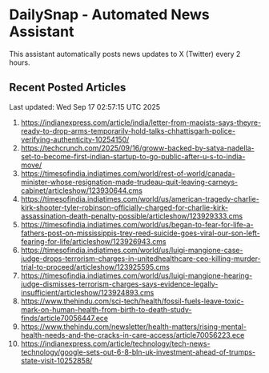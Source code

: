 # DailySnap - Automated News Assistant

This assistant automatically posts news updates to X (Twitter) every 2 hours.

## Recent Posted Articles

Last updated: Wed Sep 17 02:57:15 UTC 2025

1. https://indianexpress.com/article/india/letter-from-maoists-says-theyre-ready-to-drop-arms-temporarily-hold-talks-chhattisgarh-police-verifying-authenticity-10254150/
2. https://techcrunch.com/2025/09/16/groww-backed-by-satya-nadella-set-to-become-first-indian-startup-to-go-public-after-u-s-to-india-move/
3. https://timesofindia.indiatimes.com/world/rest-of-world/canada-minister-whose-resignation-made-trudeau-quit-leaving-carneys-cabinet/articleshow/123930644.cms
4. https://timesofindia.indiatimes.com/world/us/american-tragedy-charlie-kirk-shooter-tyler-robinson-officially-charged-for-charlie-kirk-assassination-death-penalty-possible/articleshow/123929333.cms
5. https://timesofindia.indiatimes.com/world/us/began-to-fear-for-life-a-fathers-post-on-mississippis-trey-reed-suicide-goes-viral-our-son-left-fearing-for-life/articleshow/123926943.cms
6. https://timesofindia.indiatimes.com/world/us/luigi-mangione-case-judge-drops-terrorism-charges-in-unitedhealthcare-ceo-killing-murder-trial-to-proceed/articleshow/123925595.cms
7. https://timesofindia.indiatimes.com/world/us/luigi-mangione-hearing-judge-dismisses-terrorism-charges-says-evidence-legally-insufficient/articleshow/123924893.cms
8. https://www.thehindu.com/sci-tech/health/fossil-fuels-leave-toxic-mark-on-human-health-from-birth-to-death-study-finds/article70056447.ece
9. https://www.thehindu.com/newsletter/health-matters/rising-mental-health-needs-and-the-cracks-in-care-access/article70056223.ece
10. https://indianexpress.com/article/technology/tech-news-technology/google-sets-out-6-8-bln-uk-investment-ahead-of-trumps-state-visit-10252858/
